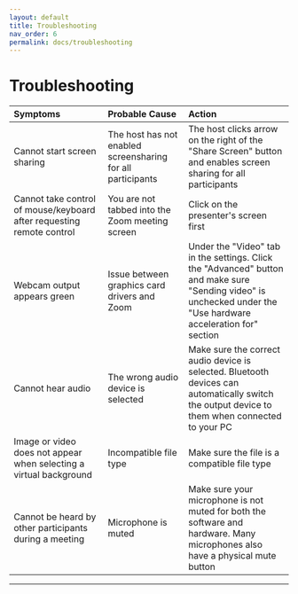 ```yaml
---
layout: default
title: Troubleshooting
nav_order: 6
permalink: docs/troubleshooting
---
```


# Troubleshooting


| Symptoms                             | Probable Cause      | Action                                         |
| :----                                | :----               | :----                                          |
| Cannot start screen sharing              | The host has not enabled screensharing for all participants | The host clicks arrow on the right of the "Share Screen" button and enables screen sharing for all participants   |
| Cannot take control of mouse/keyboard after requesting remote control | You are not tabbed into the Zoom meeting screen  | Click on the presenter's screen first |
| Webcam output appears green | Issue between graphics card drivers and Zoom | Under the "Video" tab in the settings. Click the "Advanced" button and make sure "Sending video" is unchecked under the "Use hardware acceleration for" section |
| Cannot hear audio | The wrong audio device is selected | Make sure the correct audio device is selected. Bluetooth devices can automatically switch the output device to them when connected to your PC |
| Image or video does not appear when selecting a virtual background | Incompatible file type | Make sure the file is a compatible file type |
| Cannot be heard by other participants during a meeting | Microphone is muted | Make sure your microphone is not muted for both the software and hardware. Many microphones also have a physical mute button |

---
